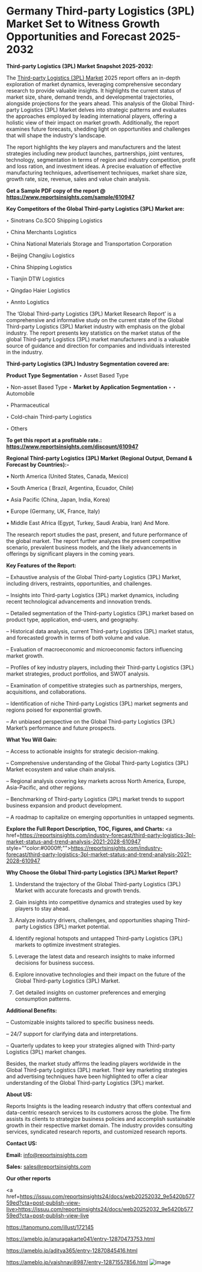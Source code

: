 # Germany Third-party Logistics (3PL) Market Set to Witness Growth Opportunities and Forecast 2025-2032

<strong>Third-party Logistics (3PL) Market Snapshot 2025-2032:</strong>

The <a href=https://www.reportsinsights.com/sample/610947>Third-party Logistics (3PL) Market</a> 2025 report offers an in-depth exploration of market dynamics, leveraging comprehensive secondary research to provide valuable insights. It highlights the current status of market size, share, demand trends, and developmental trajectories, alongside projections for the years ahead. This analysis of the Global Third-party Logistics (3PL) Market delves into strategic patterns and evaluates the approaches employed by leading international players, offering a holistic view of their impact on market growth. Additionally, the report examines future forecasts, shedding light on opportunities and challenges that will shape the industry's landscape.

The report highlights the key players and manufacturers and the latest strategies including new product launches, partnerships, joint ventures, technology, segmentation in terms of region and industry competition, profit and loss ration, and investment ideas. A precise evaluation of effective manufacturing techniques, advertisement techniques, market share size, growth rate, size, revenue, sales and value chain analysis.

<strong>Get a Sample PDF copy of the report @ <a href=https://www.reportsinsights.com/sample/610947 style=color:#0000ff;>https://www.reportsinsights.com/sample/610947</a></strong>

<strong>Key Competitors of the Global Third-party Logistics (3PL) Market are:</strong>

‣ Sinotrans
 Co.SCO Shipping Logistics

‣ China Merchants Logistics

‣ China National Materials Storage and Transportation Corporation

‣ Beijing Changjiu Logistics

‣ China Shipping Logistics

‣ Tianjin DTW Logistics

‣ Qingdao Haier Logistics

‣ Annto Logistics

The ‘Global Third-party Logistics (3PL) Market Research Report’ is a comprehensive and informative study on the current state of the Global Third-party Logistics (3PL) Market industry with emphasis on the global industry. The report presents key statistics on the market status of the global Third-party Logistics (3PL) market manufacturers and is a valuable source of guidance and direction for companies and individuals interested in the industry.

<strong>Third-party Logistics (3PL) Industry Segmentation covered are:</strong>

<strong>Product Type Segmentation</strong>
‣
Asset Based Type

‣ Non-asset Based Type
‣ 
<strong>Market by Application Segmentation</strong>
‣
‣  Automobile

‣ Pharmaceutical

‣ Cold-chain Third-party Logistics

‣ Others

<strong>To get this report at a profitable rate.: <a href=https://www.reportsinsights.com/discount/610947 style=color:#0000ff;>https://www.reportsinsights.com/discount/610947</a></strong>

<strong>Regional Third-party Logistics (3PL) Market (Regional Output, Demand &amp; Forecast by Countries):-</strong>

• North America (United States, Canada, Mexico)

• South America ( Brazil, Argentina, Ecuador, Chile)

• Asia Pacific (China, Japan, India, Korea)

• Europe (Germany, UK, France, Italy)

• Middle East Africa (Egypt, Turkey, Saudi Arabia, Iran) And More.

The research report studies the past, present, and future performance of the global market. The report further analyzes the present competitive scenario, prevalent business models, and the likely advancements in offerings by significant players in the coming years.

<strong>Key Features of the Report:</strong>

– Exhaustive analysis of the Global Third-party Logistics (3PL) Market, including drivers, restraints, opportunities, and challenges.

– Insights into Third-party Logistics (3PL) market dynamics, including recent technological advancements and innovation trends.

– Detailed segmentation of the Third-party Logistics (3PL) market based on product type, application, end-users, and geography.

– Historical data analysis, current Third-party Logistics (3PL) market status, and forecasted growth in terms of both volume and value.

– Evaluation of macroeconomic and microeconomic factors influencing market growth.

– Profiles of key industry players, including their Third-party Logistics (3PL) market strategies, product portfolios, and SWOT analysis.

– Examination of competitive strategies such as partnerships, mergers, acquisitions, and collaborations.

– Identification of niche Third-party Logistics (3PL) market segments and regions poised for exponential growth.

– An unbiased perspective on the Global Third-party Logistics (3PL) Market’s performance and future prospects.

<strong>What You Will Gain:</strong>

– Access to actionable insights for strategic decision-making.

– Comprehensive understanding of the Global Third-party Logistics (3PL) Market ecosystem and value chain analysis.

– Regional analysis covering key markets across North America, Europe, Asia-Pacific, and other regions.

– Benchmarking of Third-party Logistics (3PL) market trends to support business expansion and product development.

– A roadmap to capitalize on emerging opportunities in untapped segments.

<strong>Explore the Full Report Description, TOC, Figures, and Charts:</strong>
<a href=https://reportsinsights.com/industry-forecast/third-party-logistics-3pl-market-status-and-trend-analysis-2021-2028-610947 style=""color:#0000ff;"">https://reportsinsights.com/industry-forecast/third-party-logistics-3pl-market-status-and-trend-analysis-2021-2028-610947</a>

<strong>Why Choose the Global Third-party Logistics (3PL) Market Report?</strong>

1. Understand the trajectory of the Global Third-party Logistics (3PL) Market with accurate forecasts and growth trends.

2. Gain insights into competitive dynamics and strategies used by key players to stay ahead.

3. Analyze industry drivers, challenges, and opportunities shaping Third-party Logistics (3PL) market potential.

4. Identify regional hotspots and untapped Third-party Logistics (3PL) markets to optimize investment strategies.

5. Leverage the latest data and research insights to make informed decisions for business success.

6. Explore innovative technologies and their impact on the future of the Global Third-party Logistics (3PL) Market.

7. Get detailed insights on customer preferences and emerging consumption patterns.

<strong>Additional Benefits:</strong>

– Customizable insights tailored to specific business needs.

– 24/7 support for clarifying data and interpretations.

– Quarterly updates to keep your strategies aligned with Third-party Logistics (3PL) market changes.

Besides, the market study affirms the leading players worldwide in the Global Third-party Logistics (3PL) market. Their key marketing strategies and advertising techniques have been highlighted to offer a clear understanding of the Global Third-party Logistics (3PL) market.

<strong><strong>About US</strong>:</strong>

Reports Insights is the leading research industry that offers contextual and data-centric research services to its customers across the globe. The firm assists its clients to strategize business policies and accomplish sustainable growth in their respective market domain. The industry provides consulting services, syndicated research reports, and customized research reports.

<strong>Contact US:</strong>

<p class=><b>Email:</b> <a href=mailto:info@reportsinsights.com>info@reportsinsights.com</a></p>
<p class=><b>Sales:</b> <a href=mailto:sales@reportsinsights.com>sales@reportsinsights.com</a></p>

<strong>Our other reports</strong>

<a href=https://issuu.com/reportsinsights24/docs/web20252032_9e5420b57759ed?cta=post-publish-view-live>https://issuu.com/reportsinsights24/docs/web20252032_9e5420b57759ed?cta=post-publish-view-live</a>

<a href=https://tanomuno.com/illust/172145>https://tanomuno.com/illust/172145</a>

<a href=https://ameblo.jp/anuragakarte041/entry-12870473753.html>https://ameblo.jp/anuragakarte041/entry-12870473753.html</a>

<a href=https://ameblo.jp/aditya365/entry-12870845416.html>https://ameblo.jp/aditya365/entry-12870845416.html</a>

<a href=https://ameblo.jp/vaishnavi8987/entry-12871557856.html>https://ameblo.jp/vaishnavi8987/entry-12871557856.html</a>
![image](https://github.com/user-attachments/assets/a9c6d31a-b878-4be6-bcd8-ca82f7f295bd)
